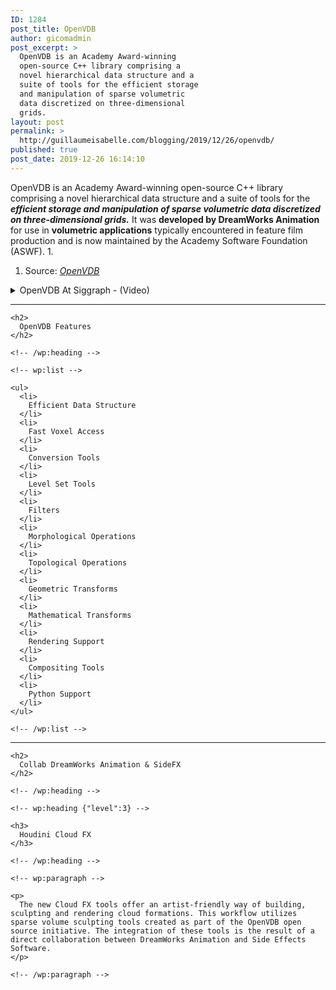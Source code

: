 ```yaml
---
ID: 1284
post_title: OpenVDB
author: gicomadmin
post_excerpt: >
  OpenVDB is an Academy Award-winning
  open-source C++ library comprising a
  novel hierarchical data structure and a
  suite of tools for the efficient storage
  and manipulation of sparse volumetric
  data discretized on three-dimensional
  grids.
layout: post
permalink: >
  http://guillaumeisabelle.com/blogging/2019/12/26/openvdb/
published: true
post_date: 2019-12-26 16:14:10
---
```

<!-- wp:paragraph -->

OpenVDB is an Academy Award-winning open-source C++ library comprising a novel hierarchical data structure and a suite of tools for the ***efficient storage and manipulation of sparse volumetric data discretized on three-dimensional grids.*** It was **developed by DreamWorks Animation** for use in **volumetric applications** typically encountered in feature film production and is now maintained by the Academy Software Foundation (ASWF). 1.

<!-- /wp:paragraph -->

<!-- wp:list {"ordered":true} -->

1.  Source: *[OpenVDB][1]*

<!-- /wp:list -->

<!-- wp:atomic-blocks/ab-accordion -->

<div class="wp-block-atomic-blocks-ab-accordion ab-block-accordion">
  <details><summary class="ab-accordion-title">OpenVDB At Siggraph - (Video)</summary><div class="ab-accordion-text">
    <!-- wp:paragraph -->
    
    <p>
      Content
    </p>
    
    <!-- /wp:paragraph -->
    
    <!-- wp:core-embed/youtube {"url":"https://www.youtube.com/watch?v=iWGXFWmOvfc","type":"video","providerNameSlug":"youtube","className":"wp-embed-aspect-16-9 wp-has-aspect-ratio"} --><figure class="wp-block-embed-youtube wp-block-embed is-type-video is-provider-youtube wp-embed-aspect-16-9 wp-has-aspect-ratio">
    
    <div class="wp-block-embed__wrapper">
      https://www.youtube.com/watch?v=iWGXFWmOvfc
    </div></figure> 
    
    <!-- /wp:core-embed/youtube -->
    
    <!-- wp:paragraph -->
    
    <p>
      Notes
    </p>
    
    <!-- /wp:paragraph -->
    
    <!-- wp:list -->
    
    <ul>
      <li>
        They kept minutes of their meeting : <a href="https://github.com/AcademySoftwareFoundation/openvdb/tree/master/tsc">https://github.com/AcademySoftwareFoundation/openvdb/tree/master/tsc</a>
      </li>
      <li>
      </li>
    </ul>
    
    <!-- /wp:list -->
  </div></details>
</div>

<!-- /wp:atomic-blocks/ab-accordion -->

<!-- wp:separator -->

<hr class="wp-block-separator" />

<!-- /wp:separator -->

<!-- wp:group -->

<div class="wp-block-group" id="openvdb-features">
  <div class="wp-block-group__inner-container">
    <!-- wp:heading -->
    
    <h2>
      OpenVDB Features
    </h2>
    
    <!-- /wp:heading -->
    
    <!-- wp:list -->
    
    <ul>
      <li>
        Efficient Data Structure
      </li>
      <li>
        Fast Voxel Access
      </li>
      <li>
        Conversion Tools
      </li>
      <li>
        Level Set Tools
      </li>
      <li>
        Filters
      </li>
      <li>
        Morphological Operations
      </li>
      <li>
        Topological Operations
      </li>
      <li>
        Geometric Transforms
      </li>
      <li>
        Mathematical Transforms
      </li>
      <li>
        Rendering Support
      </li>
      <li>
        Compositing Tools
      </li>
      <li>
        Python Support
      </li>
    </ul>
    
    <!-- /wp:list -->
  </div>
</div>

<!-- /wp:group -->

<!-- wp:separator -->

<hr class="wp-block-separator" />

<!-- /wp:separator -->

<!-- wp:group -->

<div class="wp-block-group" id="collab-sidefx-openvdb">
  <div class="wp-block-group__inner-container">
    <!-- wp:heading -->
    
    <h2>
      Collab DreamWorks Animation & SideFX
    </h2>
    
    <!-- /wp:heading -->
    
    <!-- wp:heading {"level":3} -->
    
    <h3>
      Houdini Cloud FX
    </h3>
    
    <!-- /wp:heading -->
    
    <!-- wp:paragraph -->
    
    <p>
      The new Cloud FX tools offer an artist-friendly way of building, sculpting and rendering cloud formations. This workflow utilizes sparse volume sculpting tools created as part of the OpenVDB open source initiative. The integration of these tools is the result of a direct collaboration between DreamWorks Animation and Side Effects Software.
    </p>
    
    <!-- /wp:paragraph -->
  </div>
</div>

<!-- /wp:group -->

<!-- wp:block {"ref":1298} /-->

 [1]: https://www.openvdb.org/